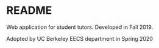 # README

Web application for student tutors. Developed in Fall 2019. 

Adopted by UC Berkeley EECS department in Spring 2020
